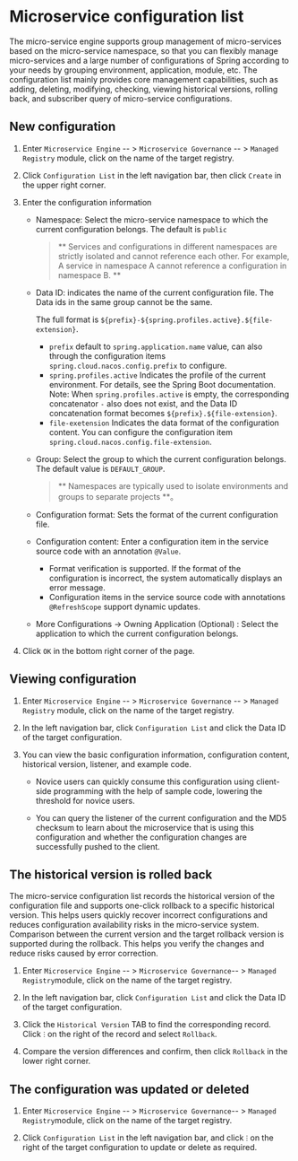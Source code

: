 # Microservice configuration list

The micro-service engine supports group management of micro-services based on the micro-service namespace, so that you can flexibly manage micro-services and a large number of configurations of Spring according to your needs by grouping environment, application, module, etc. The configuration list mainly provides core management capabilities, such as adding, deleting, modifying, checking, viewing historical versions, rolling back, and subscriber query of micro-service configurations.

## New configuration

1. Enter `Microservice Engine` -- > `Microservice Governance` -- > `Managed Registry` module, click on the name of the target registry.

    <!--!\[.*?\]\((?:https?:\/\/)?\S+\.(?:png|jpg|jpeg|gif|bmp)\)-->

2. Click `Configuration List` in the left navigation bar, then click `Create` in the upper right corner.

    <!--!\[.*?\]\((?:https?:\/\/)?\S+\.(?:png|jpg|jpeg|gif|bmp)\)-->

3. Enter the configuration information

    <!--!\[.*?\]\((?:https?:\/\/)?\S+\.(?:png|jpg|jpeg|gif|bmp)\)-->

    - Namespace: Select the micro-service namespace to which the current configuration belongs. The default is `public`

        > ** Services and configurations in different namespaces are strictly isolated and cannot reference each other. For example, A service in namespace A cannot reference a configuration in namespace B. **

    - Data ID: indicates the name of the current configuration file. The Data ids in the same group cannot be the same.

        The full format is `${prefix}-${spring.profiles.active}.${file-extension}`.

        -  `prefix` default to `spring.application.name` value, can also through the configuration items `spring.cloud.nacos.config.prefix` to configure.
        -  `spring.profiles.active` Indicates the profile of the current environment. For details, see the Spring Boot documentation. Note: When `spring.profiles.active` is empty, the corresponding concatenator `-` also does not exist, and the Data ID concatenation format becomes `${prefix}.${file-extension}`.
        -  `file-exetension` Indicates the data format of the configuration content. You can configure the configuration item `spring.cloud.nacos.config.file-extension`.

    - Group: Select the group to which the current configuration belongs. The default value is `DEFAULT_GROUP`.

        > ** Namespaces are typically used to isolate environments and groups to separate projects **。

    - Configuration format: Sets the format of the current configuration file.

    - Configuration content: Enter a configuration item in the service source code with an annotation `@Value`.

        - Format verification is supported. If the format of the configuration is incorrect, the system automatically displays an error message.
        - Configuration items in the service source code with annotations `@RefreshScope` support dynamic updates.

    - More Configurations -> Owning Application (Optional) : Select the application to which the current configuration belongs.

        <!--!\[.*?\]\((?:https?:\/\/)?\S+\.(?:png|jpg|jpeg|gif|bmp)\)-->

4. Click `OK` in the bottom right corner of the page.

## Viewing configuration

1. Enter `Microservice Engine` -- > `Microservice Governance` -- > `Managed Registry` module, click on the name of the target registry.

    <!--!\[.*?\]\((?:https?:\/\/)?\S+\.(?:png|jpg|jpeg|gif|bmp)\)-->

2. In the left navigation bar, click `Configuration List` and click the Data ID of the target configuration.

    <!--!\[.*?\]\((?:https?:\/\/)?\S+\.(?:png|jpg|jpeg|gif|bmp)\)-->

3. You can view the basic configuration information, configuration content, historical version, listener, and example code.

    - Novice users can quickly consume this configuration using client-side programming with the help of sample code, lowering the threshold for novice users.
    - You can query the listener of the current configuration and the MD5 checksum to learn about the microservice that is using this configuration and whether the configuration changes are successfully pushed to the client.

        <!--!\[.*?\]\((?:https?:\/\/)?\S+\.(?:png|jpg|jpeg|gif|bmp)\)-->

## The historical version is rolled back

The micro-service configuration list records the historical version of the configuration file and supports one-click rollback to a specific historical version. This helps users quickly recover incorrect configurations and reduces configuration availability risks in the micro-service system. Comparison between the current version and the target rollback version is supported during the rollback. This helps you verify the changes and reduce risks caused by error correction.

1. Enter `Microservice Engine` -- > `Microservice Governance`-- > `Managed Registry`module, click on the name of the target registry.

    <!--!\[.*?\]\((?:https?:\/\/)?\S+\.(?:png|jpg|jpeg|gif|bmp)\)-->

2. In the left navigation bar, click `Configuration List` and click the Data ID of the target configuration.

    <!--!\[.*?\]\((?:https?:\/\/)?\S+\.(?:png|jpg|jpeg|gif|bmp)\)-->

3. Click the `Historical Version` TAB to find the corresponding record. Click `ⵗ` on the right of the record and select `Rollback`.

    <!--!\[.*?\]\((?:https?:\/\/)?\S+\.(?:png|jpg|jpeg|gif|bmp)\)-->

4. Compare the version differences and confirm, then click `Rollback` in the lower right corner.

    <!--!\[.*?\]\((?:https?:\/\/)?\S+\.(?:png|jpg|jpeg|gif|bmp)\)-->

## The configuration was updated or deleted

1. Enter `Microservice Engine` -- > `Microservice Governance`-- > `Managed Registry`module, click on the name of the target registry.

    <!--!\[.*?\]\((?:https?:\/\/)?\S+\.(?:png|jpg|jpeg|gif|bmp)\)-->

2. Click `Configuration List` in the left navigation bar, and click `ⵗ` on the right of the target configuration to update or delete as required.

    <!--!\[.*?\]\((?:https?:\/\/)?\S+\.(?:png|jpg|jpeg|gif|bmp)\)-->
